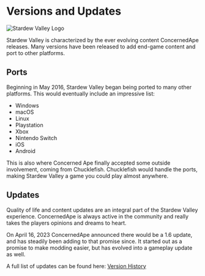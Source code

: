 # Versions and Updates

![Stardew Valley Logo](https://assets.nintendo.com/image/upload/ar_16:9,c_lpad,w_930/b_white/f_auto/q_auto/ncom/en_US/games/switch/s/stardew-valley-switch/hero)

Stardew Valley is characterized by the ever evolving content ConcernedApe releases. Many versions have been released to add end-game content and port to other platforms.

## Ports

Beginning in May 2016, Stardew Valley began being ported to many other platforms. This would eventually include an impressive list:

* Windows
* macOS
* Linux
* Playstation
* Xbox
* Nintendo Switch
* iOS
* Android

This is also where Concerned Ape finally accepted some outside involvement, coming from Chucklefish. Chucklefish would handle the ports, making Stardew Valley a game you could play almost anywhere.

## Updates

Quality of life and content updates are an integral part of the Stardew Valley experience. ConcernedApe is always active in the community and really takes the players opinions and dreams to heart.

On April 16, 2023 ConcernedApe announced there would be a 1.6 update, and has steadily been adding to that promise since. It started out as a promise to make modding easier, but has evolved into a gameplay update as well. 

A full list of updates can be found here: [Version History](https://stardewvalleywiki.com/Version_History)